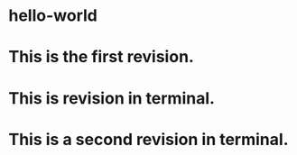 # hello-world
# This is the first revision.


# This is revision in terminal.
# This is a second revision in terminal.